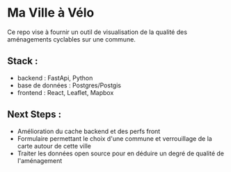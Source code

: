 # Ma Ville à Vélo

Ce repo vise à fournir un outil de visualisation de la qualité des aménagements cyclables sur une commune.

## Stack :

- backend : FastApi, Python
- base de données : Postgres/Postgis
- frontend : React, Leaflet, Mapbox

## Next Steps :

- Amélioration du cache backend et des perfs front
- Formulaire permettant le choix d'une commune et verrouillage de la carte autour de cette ville
- Traiter les données open source pour en déduire un degré de qualité de l'aménagement
